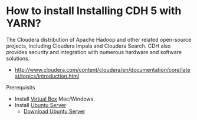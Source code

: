 # How to install Installing CDH 5 with YARN?

The Cloudera distribution of Apache Hadoop and other related open-source projects, including Cloudera Impala and Cloudera Search. CDH also provides security and integration with numerous hardware and software solutions.

- http://www.cloudera.com/content/cloudera/en/documentation/core/latest/topics/introduction.html

Prerequisits

- Install [Virtual Box](http://sites.miis.edu/kb/2012/06/19/how-to-install-virtualbox-and-windows-on-your-mac/) Mac/Windows.
- Install [Ubuntu Server]()
  - [Download Ubuntu Server](http://www.ubuntu.com/download/server)

